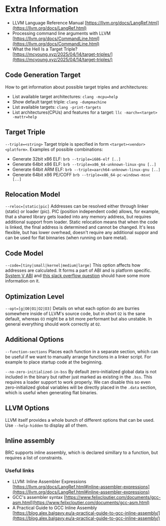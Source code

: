 # Extra Information

- LLVM Language Reference Manual
[https://llvm.org/docs/LangRef.html](https://llvm.org/docs/LangRef.html)
- Processing command line arguments with LLVM
[https://llvm.org/docs/CommandLine.html](https://llvm.org/docs/CommandLine.html)
- What the Hell Is a Target Triple?
[https://mcyoung.xyz/2025/04/14/target-triples/](https://mcyoung.xyz/2025/04/14/target-triples/)

## Code Generation Target
How to get information about possible target triples and architectures:
* List available target architectures:
`clang -mcpu=help`
* Show default target triple:
`clang -dumpmachine`
* List available targets:
`clang -print-targets`
* List architectures(CPUs) and features for a target:
`llc -march=<target> -mattr=help`

## Target Triple
`--triple=<string>`
Target triple is specified in form `<target><vendor><platform>`. Examples of possible combinations:
* Generate 32bit x86 ELF:
`brb --triple=i686-elf [..]`
* Generate 64bit x86 ELF:
`brb --triple=x86_64-unknown-linux-gnu [..]`
* Generate 64bit ARM ELF:
`brb --triple=aarch64-unknown-linux-gnu [..]`
* Generate 64bit x86 PE/COFF
`brb --triple=x86_64-pc-windows-msvc [..]`

## Relocation Model
`--reloc=[static|pic]`
Addresses can be resolved either through linker (static) or loader (pic). PIC (position independent code) allows, for example, that a shared library gets loaded into any memory address, but requires additional support from loader. Static relocation means that when the code is linked, the final address is determined and cannot be changed. It's less flexible, but has lower overhead, doesn't require any additional suppor and can be used for flat binnaries (when running on bare metal).

## Code Model
`--code=[tiny|small|kernel|medium|large]`
This option affects how addresses are calculated. It forms a part of ABI and is platform specific. [System V ABI](https://raw.githubusercontent.com/wiki/hjl-tools/x86-psABI/x86-64-psABI-1.0.pdf) and [this slack overflow question](https://stackoverflow.com/questions/40493448/what-does-the-codemodel-in-clang-llvm-refer-to) should have some more information on it.

## Optimization Level
`--opt=[g|O0|O1|O2|O3]`
Details on what each option do are burries somewhere inside of LLVM's source code, but in short `O2` is the sane default, whereas `O3` might be a bit more performant but also unstable. In general everything should work correctly at `O2`.

## Additional Options
`--function-sections` Places each function in a separate section, which can be useful if we want to manually arrange functions in a linker script. For example to place startup code at the beginning.

`--no-zero-initialized-in-bss` By default zero-initialized global data is not included in the binary but rather just marked as existing in the `.bss`. This requires a loader support to work properly. We can disable this so even zero-initialized global variables will be directly placed in the `.data` section, which is useful when generating flat binaries.

## LLVM Options
LLVM itself provides a whole bunch of different options that can be used. Use `--help-hidden` to display all of them.

## Inline assembly
BRC supports inline assembly, which is declared simillary to a function, but requires a list of constraints.

### Useful links
- LLVM: Inline Assembler Expressions
[https://llvm.org/docs/LangRef.html#inline-assembler-expressions](https://llvm.org/docs/LangRef.html#inline-assembler-expressions)
- GCC's assembler syntax [https://www.felixcloutier.com/documents/gcc-asm.html](https://www.felixcloutier.com/documents/gcc-asm.html)
- A Practical Guide to GCC Inline Assembly [https://blog.alex.balgavy.eu/a-practical-guide-to-gcc-inline-assembly/](https://blog.alex.balgavy.eu/a-practical-guide-to-gcc-inline-assembly/)
